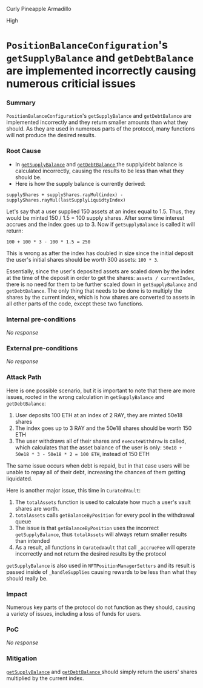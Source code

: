 Curly Pineapple Armadillo

High

# `PositionBalanceConfiguration`'s `getSupplyBalance` and `getDebtBalance` are implemented incorrectly causing numerous criticial issues

### Summary

`PositionBalanceConfiguration`'s `getSupplyBalance` and `getDebtBalance` are implemented incorrectly and they return smaller amounts than what they should. As they are used in numerous parts of the protocol, many functions will not produce the desired results.


### Root Cause

- In [`getSupplyBalance`](https://github.com/sherlock-audit/2024-06-new-scope/blob/c8300e73f4d751796daad3dadbae4d11072b3d79/zerolend-one/contracts/core/pool/configuration/PositionBalanceConfiguration.sol#L127-L128) and [`getDebtBalance` ](https://github.com/sherlock-audit/2024-06-new-scope/blob/c8300e73f4d751796daad3dadbae4d11072b3d79/zerolend-one/contracts/core/pool/configuration/PositionBalanceConfiguration.sol#L138-L139) the supply/debt balance is calculated incorrectly, causing the results to be less than what they should be.
- Here is how the supply balance is currently derived: 

`supplyShares + supplyShares.rayMul(index) - supplyShares.rayMul(lastSupplyLiquidtyIndex) `

Let's say that a user supplied 150 assets at an index equal to 1.5. Thus, they would be minted 150 / 1.5 = 100 supply shares. After some time interest accrues and the index goes up to 3. Now if `getSupplyBalance` is called it will return:

`100 + 100 * 3 - 100 * 1.5 = 250`

This is wrong as after the index has doubled in size since the initial deposit the user's initial shares should be worth 300 assets: `100 * 3`.

Essentially, since the user's deposited assets are scaled down by the index at the time of the deposit in order to get the shares: `assets / currentIndex`, there is no need for them to be further scaled down in `getSupplyBalance` and `getDebtBalance`. The only thing that needs to be done is to multiply the shares by the current index, which is how shares are converted to assets in all other parts of the code, except these two functions.

### Internal pre-conditions

_No response_

### External pre-conditions

_No response_

### Attack Path

Here is one possible scenario, but it is important to note that there are more issues, rooted in the wrong calculation in `getSupplyBalance` and `getDebtBalance`:
1. User deposits 100 ETH at an index of 2 RAY, they are minted 50e18 shares
2. The index goes up to 3 RAY and the 50e18 shares should be worth 150 ETH
3. The user withdraws all of their shares and `executeWithdraw` is called, which calculates that the asset balance of the user is only: `50e18 + 50e18 * 3 - 50e18 * 2 = 100 ETH`, instead of 150 ETH

The same issue occurs when debt is repaid, but in that case users will be unable to repay all of their debt, increasing the chances of them getting liquidated.


Here is another major issue, this time in `CuratedVault`:
1. The `totalAssets` function is used to calculate how much a user's vault shares are worth.
2. `totalAssets` calls `getBalanceByPosition` for every pool in the withdrawal queue
3. The issue is that `getBalanceByPosition` uses the incorrect `getSupplyBalance`, thus `totalAssets` will always return smaller results than intended
4. As a result, all functions in `CuratedVault` that call `_accrueFee` will operate incorrectly and not return the desired results by the protocol


`getSupplyBalance` is also used in `NFTPositionManagerSetters` and its result is passed inside of `_handleSupplies`  causing rewards to be less than what they should really be.


### Impact

Numerous key parts of the protocol do not function as they should, causing a variety of issues, including a loss of funds for users.

### PoC

_No response_

### Mitigation

[`getSupplyBalance`](https://github.com/sherlock-audit/2024-06-new-scope/blob/c8300e73f4d751796daad3dadbae4d11072b3d79/zerolend-one/contracts/core/pool/configuration/PositionBalanceConfiguration.sol#L127-L128) and [`getDebtBalance` ](https://github.com/sherlock-audit/2024-06-new-scope/blob/c8300e73f4d751796daad3dadbae4d11072b3d79/zerolend-one/contracts/core/pool/configuration/PositionBalanceConfiguration.sol#L138-L139) should simply return the users' shares multiplied by the current index.